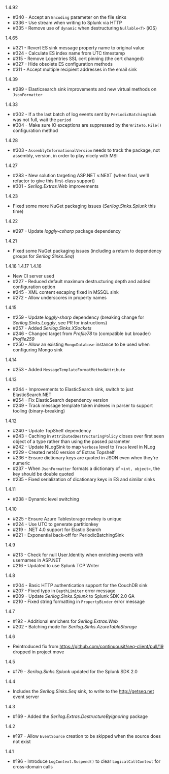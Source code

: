 1.4.92
 * #340 - Accept an `Encoding` parameter on the file sinks
 * #336 - Use stream when writing to Splunk via HTTP
 * #335 - Remove use of `dynamic` when destructuring `Nullable<T>` (iOS)

1.4.65
 * #321 - Revert ES sink message property name to original value
 * #324 - Calculate ES index name from UTC timestamp
 * #315 - Remove Logentries SSL cert pinning (the cert changed)
 * #327 - Hide obsolete ES configuration methods
 * #311 - Accept multiple recipient addresses in the email sink

1.4.39
 * #289 - Elasticsearch sink improvements and new virtual methods on `JsonFormatter`

1.4.33
 * #302 - If a the last batch of log events sent by `PeriodicBatchingSink` was not full, wait the `period`
 * #304 - Make sure IO exceptions are suppressed by the `WriteTo.File()` configuration method

1.4.28
 * #303 - `AssemblyInformationalVersion` needs to track the package, not assembly, version, in order to play nicely with MSI

1.4.27
 * #283 - New solution targeting ASP.NET v.NEXT (when final, we'll refactor to give this first-class support)
 * #301 - _Serilog.Extras.Web_ improvements

1.4.23
 * Fixed some more NuGet packaging issues (_Serilog.Sinks.Splunk_ this time)

1.4.22
 * #297 - Update _loggly-csharp_ package dependency

1.4.21
 * Fixed some NuGet packaging issues (including a return to dependency groups for _Serilog.Sinks.Seq_)

1.4.18
1.4.17
1.4.16
 * New CI server used
 * #227 - Reduced default maximum destructuring depth and added configuration option
 * #245 - XML content escaping fixed in MSSQL sink
 * #272 - Allow underscores in property names

1.4.15
 * #259 - Update _loggly-sharp_ dependency (breaking change for _Serilog.Sinks.Loggly_, see PR for instructions)
 * #257 - Added _Serilog.Sinks.XSockets_
 * #246 - Changed target from _Profile78_ to (compatible but broader) _Profile259_
 * #250 - Allow an existing `MongoDatabase` instance to be used when configuring Mongo sink

1.4.14
 * #253 - Added `MessageTemplateFormatMethodAttribute`

1.4.13
 * #244 - Improvements to ElasticSearch sink, switch to just ElasticSearch.NET
 * #254 - Fix ElasticSearch dependency version
 * #249 - Track message template token indexes in parser to support tooling (binary-breaking)

1.4.12
 * #240 - Update TopShelf dependency
 * #243 - Caching in `AttributedDestructuringPolicy` closes over first seen object of a type rather than using the passed parameter
 * #242 - Update NLogSink to map `Verbose` level to `Trace` level in NLog
 * #229 - Created net40 version of Extras Topshelf
 * #236 - Ensure dictionary keys are quoted in JSON even when they're numeric
 * #237 - When `JsonFormatter` formats a dictionary of `<int, object>`, the key should be double quoted
 * #235 - Fixed serialization of dicationary keys in ES and similar sinks

1.4.11
 * #238 - Dynamic level switching

1.4.10
 * #225 - Ensure Azure Tablestorage rowkey is unique
 * #224 - Use UTC to generate partitionkey
 * #219 - .NET 4.0 support for Elastic Search
 * #221 - Exponential back-off for PeriodicBatchingSink

1.4.9
 * #213 - Check for null User.Identity when enriching events with usernames in ASP.NET
 * #216 - Updated to use Splunk TCP Writer

1.4.8
 * #204 - Basic HTTP authentication support for the CouchDB sink
 * #207 - Fixed typo in `DepthLimiter` error message
 * #209 - Update _Serilog.Sinks.Splunk_ to Splunk SDK 2.0 GA
 * #210 - Fixed string formatting in `PropertyBinder` error message

1.4.7
 * #192 - Additional enrichers for _Serilog.Extras.Web_
 * #202 - Batching mode for _Serilog.Sinks.AzureTableStorage_

1.4.6
 * Reintroduced fix from https://github.com/continuousit/seq-client/pull/19 dropped in project move

1.4.5
 * #179 - _Serilog.Sinks.Splunk_ updated for the Splunk SDK 2.0

1.4.4
  * Includes the _Serilog.Sinks.Seq_ sink, to write to the http://getseq.net event server

1.4.3
  * #169 - Added the _Serilog.Extras.DestructureByIgnoring_ package

1.4.2
  * #197 - Allow `EventSource` creation to be skipped when the source does not exist

1.4.1
  * #196 - Introduce `LogContext.Suspend()` to clear `LogicalCallContext` for cross-domain calls

